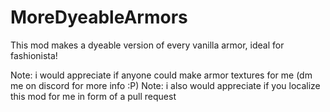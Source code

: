 # MoreDyeableArmors
This mod makes a dyeable version of every vanilla armor, ideal for fashionista!

Note: i would appreciate if anyone could make armor textures for me (dm me on discord for more info :P)
Note: i also would appreciate if you localize this mod for me in form of a pull request 
